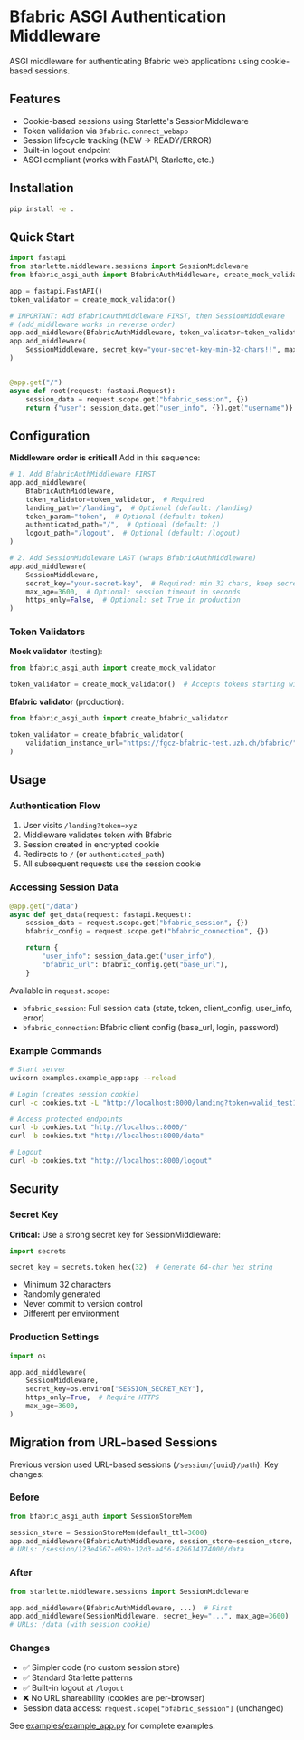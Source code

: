 # Bfabric ASGI Authentication Middleware

ASGI middleware for authenticating Bfabric web applications using cookie-based sessions.

## Features

- Cookie-based sessions using Starlette's SessionMiddleware
- Token validation via `Bfabric.connect_webapp`
- Session lifecycle tracking (NEW → READY/ERROR)
- Built-in logout endpoint
- ASGI compliant (works with FastAPI, Starlette, etc.)

## Installation

```bash
pip install -e .
```

## Quick Start

```python
import fastapi
from starlette.middleware.sessions import SessionMiddleware
from bfabric_asgi_auth import BfabricAuthMiddleware, create_mock_validator

app = fastapi.FastAPI()
token_validator = create_mock_validator()

# IMPORTANT: Add BfabricAuthMiddleware FIRST, then SessionMiddleware
# (add_middleware works in reverse order)
app.add_middleware(BfabricAuthMiddleware, token_validator=token_validator)
app.add_middleware(
    SessionMiddleware, secret_key="your-secret-key-min-32-chars!!", max_age=3600
)


@app.get("/")
async def root(request: fastapi.Request):
    session_data = request.scope.get("bfabric_session", {})
    return {"user": session_data.get("user_info", {}).get("username")}
```

## Configuration

**Middleware order is critical!** Add in this sequence:

```python
# 1. Add BfabricAuthMiddleware FIRST
app.add_middleware(
    BfabricAuthMiddleware,
    token_validator=token_validator,  # Required
    landing_path="/landing",  # Optional (default: /landing)
    token_param="token",  # Optional (default: token)
    authenticated_path="/",  # Optional (default: /)
    logout_path="/logout",  # Optional (default: /logout)
)

# 2. Add SessionMiddleware LAST (wraps BfabricAuthMiddleware)
app.add_middleware(
    SessionMiddleware,
    secret_key="your-secret-key",  # Required: min 32 chars, keep secret!
    max_age=3600,  # Optional: session timeout in seconds
    https_only=False,  # Optional: set True in production
)
```

### Token Validators

**Mock validator** (testing):

```python
from bfabric_asgi_auth import create_mock_validator

token_validator = create_mock_validator()  # Accepts tokens starting with 'valid_'
```

**Bfabric validator** (production):

```python
from bfabric_asgi_auth import create_bfabric_validator

token_validator = create_bfabric_validator(
    validation_instance_url="https://fgcz-bfabric-test.uzh.ch/bfabric/"
)
```

## Usage

### Authentication Flow

1. User visits `/landing?token=xyz`
2. Middleware validates token with Bfabric
3. Session created in encrypted cookie
4. Redirects to `/` (or `authenticated_path`)
5. All subsequent requests use the session cookie

### Accessing Session Data

```python
@app.get("/data")
async def get_data(request: fastapi.Request):
    session_data = request.scope.get("bfabric_session", {})
    bfabric_config = request.scope.get("bfabric_connection", {})

    return {
        "user_info": session_data.get("user_info"),
        "bfabric_url": bfabric_config.get("base_url"),
    }
```

Available in `request.scope`:

- `bfabric_session`: Full session data (state, token, client_config, user_info, error)
- `bfabric_connection`: Bfabric client config (base_url, login, password)

### Example Commands

```bash
# Start server
uvicorn examples.example_app:app --reload

# Login (creates session cookie)
curl -c cookies.txt -L "http://localhost:8000/landing?token=valid_test123"

# Access protected endpoints
curl -b cookies.txt "http://localhost:8000/"
curl -b cookies.txt "http://localhost:8000/data"

# Logout
curl -b cookies.txt "http://localhost:8000/logout"
```

## Security

### Secret Key

**Critical:** Use a strong secret key for SessionMiddleware:

```python
import secrets

secret_key = secrets.token_hex(32)  # Generate 64-char hex string
```

- Minimum 32 characters
- Randomly generated
- Never commit to version control
- Different per environment

### Production Settings

```python
import os

app.add_middleware(
    SessionMiddleware,
    secret_key=os.environ["SESSION_SECRET_KEY"],
    https_only=True,  # Require HTTPS
    max_age=3600,
)
```

## Migration from URL-based Sessions

Previous version used URL-based sessions (`/session/{uuid}/path`). Key changes:

### Before

```python
from bfabric_asgi_auth import SessionStoreMem

session_store = SessionStoreMem(default_ttl=3600)
app.add_middleware(BfabricAuthMiddleware, session_store=session_store, ...)
# URLs: /session/123e4567-e89b-12d3-a456-426614174000/data
```

### After

```python
from starlette.middleware.sessions import SessionMiddleware

app.add_middleware(BfabricAuthMiddleware, ...)  # First
app.add_middleware(SessionMiddleware, secret_key="...", max_age=3600)  # Last
# URLs: /data (with session cookie)
```

### Changes

- ✅ Simpler code (no custom session store)
- ✅ Standard Starlette patterns
- ✅ Built-in logout at `/logout`
- ❌ No URL shareability (cookies are per-browser)
- Session data access: `request.scope["bfabric_session"]` (unchanged)

See [examples/example_app.py](examples/example_app.py) for complete examples.
